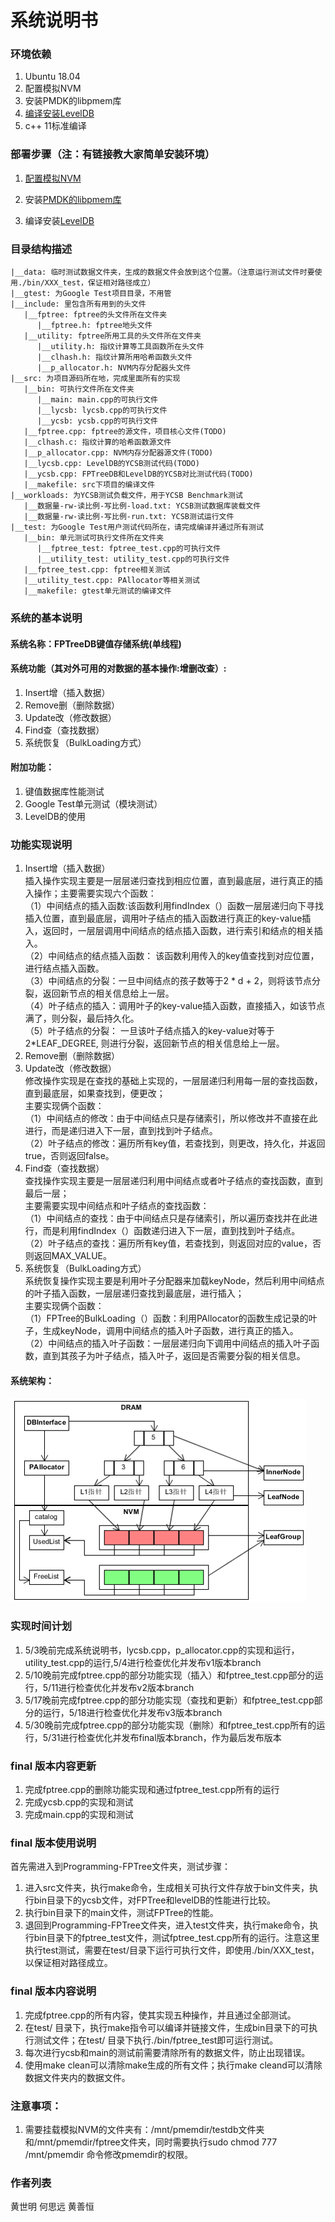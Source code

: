 
系统说明书
===========================

### 环境依赖
1. Ubuntu 18.04
2. 配置模拟NVM
3. 安装PMDK的libpmem库
4. [编译安装LevelDB](https://github.com/google/leveldb)
5. c++ 11标准编译

### 部署步骤（注：有链接教大家简单安装环境）
1. [配置模拟NVM](https://software.intel.com/zh-cn/articles/how-to-emulate-persistent-memory-on-an-intel-architecture-server)

2. 安装[PMDK的libpmem库](http://pmem.io/pmdk/libpmem/)

3. 编译安装[LevelDB](https://blog.csdn.net/Arcpii/article/details/85930702)

### 目录结构描述
```
|__data: 临时测试数据文件夹，生成的数据文件会放到这个位置。（注意运行测试文件时要使用./bin/XXX_test，保证相对路径成立）
|__gtest: 为Google Test项目目录，不用管  
|__include: 里包含所有用到的头文件  
   |__fptree: fptree的头文件所在文件夹  
      |__fptree.h: fptree地头文件  
   |__utility: fptree所用工具的头文件所在文件夹  
      |__utility.h: 指纹计算等工具函数所在头文件  
      |__clhash.h: 指纹计算所用哈希函数头文件  
      |__p_allocator.h: NVM内存分配器头文件  
|__src: 为项目源码所在地，完成里面所有的实现  
   |__bin: 可执行文件所在文件夹
      |__main: main.cpp的可执行文件
      |__lycsb: lycsb.cpp的可执行文件
      |__ycsb: ycsb.cpp的可执行文件
   |__fptree.cpp: fptree的源文件，项目核心文件(TODO)  
   |__clhash.c: 指纹计算的哈希函数源文件  
   |__p_allocator.cpp: NVM内存分配器源文件(TODO)  
   |__lycsb.cpp: LevelDB的YCSB测试代码(TODO)  
   |__ycsb.cpp: FPTreeDB和LevelDB的YCSB对比测试代码(TODO)  
   |__makefile: src下项目的编译文件  
|__workloads: 为YCSB测试负载文件，用于YCSB Benchmark测试  
   |__数据量-rw-读比例-写比例-load.txt: YCSB测试数据库装载文件  
   |__数据量-rw-读比例-写比例-run.txt: YCSB测试运行文件  
|__test: 为Google Test用户测试代码所在，请完成编译并通过所有测试  
   |__bin: 单元测试可执行文件所在文件夹
      |__fptree_test: fptree_test.cpp的可执行文件
      |__utility_test: utility_test.cpp的可执行文件
   |__fptree_test.cpp: fptree相关测试  
   |__utility_test.cpp: PAllocator等相关测试  
   |__makefile: gtest单元测试的编译文件   
```
### 系统的基本说明
#### 系统名称：FPTreeDB键值存储系统(单线程)
#### 系统功能（其对外可用的对数据的基本操作:增删改查）:
1. Insert增（插入数据）
2. Remove删（删除数据）
3. Update改（修改数据）
4. Find查（查找数据）
5. 系统恢复（BulkLoading方式）
#### 附加功能：
1. 键值数据库性能测试
2. Google Test单元测试（模块测试）
3. LevelDB的使用

### 功能实现说明
1. Insert增（插入数据）<br>
插入操作实现主要是一层层递归查找到相应位置，直到最底层，进行真正的插入操作；主要需要实现六个函数：<br>
（1）中间结点的插入函数:该函数利用findIndex（）函数一层层递归向下寻找插入位置，直到最底层，调用叶子结点的插入函数进行真正的key-value插入，返回时，一层层调用中间结点的结点插入函数，进行索引和结点的相关插入。 <br>
（2）中间结点的结点插入函数： 该函数利用传入的key值查找到对应位置，进行结点插入函数。 <br>
（3）中间结点的分裂：一旦中间结点的孩子数等于2 * d + 2，则将该节点分裂，返回新节点的相关信息给上一层。 <br>
（4）叶子结点的插入：调用叶子的key-value插入函数，直接插入，如该节点满了，则分裂，最后持久化。 <br>
（5）叶子结点的分裂： 一旦该叶子结点插入的key-value对等于2*LEAF_DEGREE, 则进行分裂，返回新节点的相关信息给上一层。 <br>
2. Remove删（删除数据）<br>
3. Update改（修改数据）<br>
修改操作实现是在查找的基础上实现的，一层层递归利用每一层的查找函数，直到最底层，如果查找到，便更改；<br>
主要实现俩个函数：<br>
（1）中间结点的修改：由于中间结点只是存储索引，所以修改并不直接在此进行，而是递归进入下一层，直到找到叶子结点。<br>
（2）叶子结点的修改：遍历所有key值，若查找到，则更改，持久化，并返回true，否则返回false。<br>
4. Find查（查找数据）<br>
查找操作实现主要是一层层递归利用中间结点或者叶子结点的查找函数，直到最后一层；<br>
主要需要实现中间结点和叶子结点的查找函数：<br>
（1）中间结点的查找：由于中间结点只是存储索引，所以遍历查找并在此进行，而是利用findIndex（）函数递归进入下一层，直到找到叶子结点。<br>
（2）叶子结点的查找：遍历所有key值，若查找到，则返回对应的value，否则返回MAX_VALUE。<br>
5. 系统恢复（BulkLoading方式）<br>
系统恢复操作实现主要是利用叶子分配器来加载keyNode，然后利用中间结点的叶子插入函数，一层层递归查找到最底层，进行插入；<br>
主要实现俩个函数：<br>
（1）FPTree的BulkLoading（）函数：利用PAllocator的函数生成记录的叶子，生成keyNode，调用中间结点的插入叶子函数，进行真正的插入。<br>
（2）中间结点的插入叶子函数：一层层递归向下调用中间结点的插入叶子函数，直到其孩子为叶子结点，插入叶子，返回是否需要分裂的相关信息。<br>

#### 系统架构：
![FPTreeDB架构](../assert/FPTreeDB.png)

### 实现时间计划
1. 5/3晚前完成系统说明书，lycsb.cpp，p_allocator.cpp的实现和运行，utility_test.cpp的运行,5/4进行检查优化并发布v1版本branch
2. 5/10晚前完成fptree.cpp的部分功能实现（插入）和fptree_test.cpp部分的运行，5/11进行检查优化并发布v2版本branch
3. 5/17晚前完成fptree.cpp的部分功能实现（查找和更新）和fptree_test.cpp部分的运行，5/18进行检查优化并发布v3版本branch
4. 5/30晚前完成fptree.cpp的部分功能实现（删除）和fptree_test.cpp所有的运行，5/31进行检查优化并发布final版本branch，作为最后发布版本

### final 版本内容更新
1. 完成fptree.cpp的删除功能实现和通过fptree_test.cpp所有的运行
2. 完成ycsb.cpp的实现和测试
3. 完成main.cpp的实现和测试

### final 版本使用说明
首先需进入到Programming-FPTree文件夹，测试步骤：
1. 进入src文件夹，执行make命令，生成相关可执行文件存放于bin文件夹，执行bin目录下的ycsb文件，对FPTree和levelDB的性能进行比较。
2. 执行bin目录下的main文件，测试FPTree的性能。
2. 退回到Programming-FPTree文件夹，进入test文件夹，执行make命令，执行bin目录下的fptree_test文件，测试fptree_test.cpp所有的运行。注意这里执行test测试，需要在test/目录下运行可执行文件，即使用./bin/XXX_test，以保证相对路径成立。

### final 版本内容说明
1. 完成fptree.cpp的所有内容，使其实现五种操作，并且通过全部测试。
2. 在test/ 目录下，执行make指令可以编译并链接文件，生成bin目录下的可执行测试文件；在test/ 目录下执行./bin/fptree_test即可运行测试。
3. 每次进行ycsb和main的测试前需要清除所有的数据文件，防止出现错误。
4. 使用make clean可以清除make生成的所有文件；执行make cleand可以清除数据文件夹内的数据文件。

### 注意事项：
1. 需要挂载模拟NVM的文件夹有：/mnt/pmemdir/testdb文件夹和/mnt/pmemdir/fptree文件夹，同时需要执行sudo chmod 777 /mnt/pmemdir 命令修改pmemdir的权限。

### 作者列表
黄世明 何思远 黄善恒
